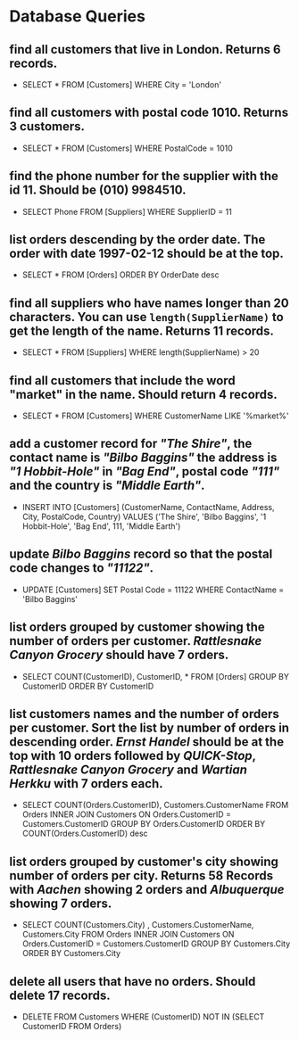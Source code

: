 # Database Queries

## find all customers that live in London. Returns 6 records.

  - SELECT * FROM [Customers] WHERE City = 'London'

## find all customers with postal code 1010. Returns 3 customers.

  - SELECT * FROM [Customers] WHERE PostalCode = 1010

## find the phone number for the supplier with the id 11. Should be (010) 9984510.

  - SELECT Phone FROM [Suppliers] WHERE SupplierID = 11

## list orders descending by the order date. The order with date 1997-02-12 should be at the top.

  - SELECT * FROM [Orders] ORDER BY OrderDate desc

## find all suppliers who have names longer than 20 characters. You can use `length(SupplierName)` to get the length of the name. Returns 11 records.

  - SELECT * FROM [Suppliers] WHERE length(SupplierName) > 20

## find all customers that include the word "market" in the name. Should return 4 records.

  - SELECT * FROM [Customers] WHERE CustomerName LIKE '%market%'

## add a customer record for _"The Shire"_, the contact name is _"Bilbo Baggins"_ the address is _"1 Hobbit-Hole"_ in _"Bag End"_, postal code _"111"_ and the country is _"Middle Earth"_.

  - INSERT INTO [Customers] (CustomerName, ContactName, Address, City, PostalCode, Country) VALUES ('The Shire', 'Bilbo Baggins', '1 Hobbit-Hole', 'Bag End', 111, 'Middle Earth')

## update _Bilbo Baggins_ record so that the postal code changes to _"11122"_.

  - UPDATE [Customers] SET Postal Code = 11122 WHERE ContactName = 'Bilbo Baggins'

## list orders grouped by customer showing the number of orders per customer. _Rattlesnake Canyon Grocery_ should have 7 orders.

  - SELECT COUNT(CustomerID), CustomerID, * FROM [Orders] GROUP BY CustomerID ORDER BY CustomerID

## list customers names and the number of orders per customer. Sort the list by number of orders in descending order. _Ernst Handel_ should be at the top with 10 orders followed by _QUICK-Stop_, _Rattlesnake Canyon Grocery_ and _Wartian Herkku_ with 7 orders each.

  - SELECT COUNT(Orders.CustomerID), Customers.CustomerName FROM Orders INNER JOIN Customers ON Orders.CustomerID = Customers.CustomerID GROUP BY Orders.CustomerID ORDER BY COUNT(Orders.CustomerID) desc

## list orders grouped by customer's city showing number of orders per city. Returns 58 Records with _Aachen_ showing 2 orders and _Albuquerque_ showing 7 orders.

  - SELECT COUNT(Customers.City) , Customers.CustomerName, Customers.City FROM Orders INNER JOIN Customers ON Orders.CustomerID = Customers.CustomerID GROUP BY Customers.City ORDER BY Customers.City

## delete all users that have no orders. Should delete 17 records.

  - DELETE FROM Customers WHERE (CustomerID) NOT IN (SELECT CustomerID  FROM Orders)
